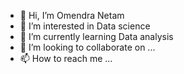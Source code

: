 - 👋 Hi, I’m Omendra Netam
- 👀 I’m interested in  Data science 
- 🌱 I’m currently learning Data analysis 
- 💞️ I’m looking to collaborate on ...
- 📫 How to reach me ...

<!---
ome535/ome535 is a ✨ special ✨ repository because its `README.md` (this file) appears on your GitHub profile.
You can click the Preview link to take a look at your changes.
--->
